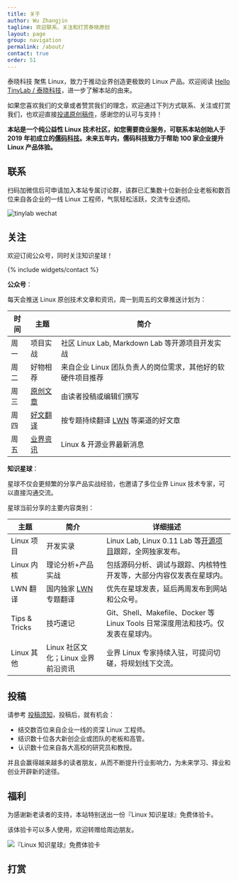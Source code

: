 ```yaml
---
title: 关于
author: Wu Zhangjin
tagline: 欢迎联系、关注和打赏泰晓原创
layout: page
group: navigation
permalink: /about/
contact: true
order: 51
---
```


泰晓科技 聚焦 Linux，致力于推动业界创造更极致的 Linux 产品。欢迎阅读 [Hello TinyLab / 泰晓科技](/hello-tinylab)，进一步了解本站的由来。

如果您喜欢我们的文章或者赞赏我们的理念，欢迎通过下列方式联系、关注或打赏我们，也欢迎直接[投递原创稿件](/post)，感谢您的认可与支持！

**本站是一个纯公益性 Linux 技术社区，如您需要商业服务，可联系本站创始人于 2019 年初成立的[儒码科技](http://tinylab.org/ruma.tech)。未来五年内，儒码科技致力于帮助 100 家企业提升 Linux 产品体验。**

## 联系

扫码加微信后可申请加入本站专属讨论群，该群已汇集数十位新创企业老板和数百位来自各企业的一线 Linux 工程师，气氛轻松活跃，交流专业透彻。

![tinylab wechat](/images/wechat/tinylab.jpg)

## 关注

欢迎订阅公众号，同时关注知识星球！

{% include widgets/contact %}

**公众号**：

每天会推送 Linux 原创技术文章和资讯，周一到周五的文章推送计划为：

| 时间 | 主题                  | 简介
|------|-----------------------|-----------------------
| 周一 | 项目实战              | 社区 Linux Lab, Markdown Lab 等开源项目开发实战
| 周二 | 好物相荐              | 来自企业 Linux 团队负责人的岗位需求，其他好的软硬件项目推荐
| 周三 | [原创文章](/archive)  | 由读者投稿或编辑们撰写
| 周四 | [好文翻译](/lwn)      | 按专题持续翻译 [LWN](http://lwn.net) 等渠道的好文章
| 周五 | [业界资讯](/news)     | Linux & 开源业界最新消息

**知识星球**：

星球不仅会更频繁的分享产品实战经验，也邀请了多位业界 Linux 技术专家，可以直接沟通交流。

星球当前分享的主要内容类别：

| 主题       | 简介              | 详细描述
|------------|-------------------|-----------------------------------------------
| Linux 项目 | 开发实录          | Linux Lab, Linux 0.11 Lab 等[开源项目](/projects)跟踪，全网独家发布。
| Linux 内核 | 理论分析+产品实战 | 包括源码分析、调试与跟踪、内核特性开发等，大部分内容仅发表在星球内。
| LWN   翻译 | 国内独家 [LWN](http://lwn.net) 专题翻译 | 优先在星球发表，延后两周发布到网站和公众号。
| Tips & Tricks | 技巧速记    | Git、Shell、Makefile、Docker 等 Linux Tools 日常深度用法和技巧。仅发表在星球内。
| Linux 其他    | Linux 社区文化；Linux 业界前沿资讯 | 业界 Linux 专家持续入驻，可提问切磋，将规划线下交流。

## 投稿

请参考 [投稿须知](http://tinylab.org/post)，投稿后，就有机会：

* 结交数百位来自企业一线的资深 Linux 工程师。
* 结识数十位各大新创企业或团队的老板和高管。
* 认识数十位来自各大高校的研究员和教授。

并且会赢得越来越多的读者朋友，从而不断提升行业影响力，为未来学习、择业和创业开辟新的途径。

## 福利

为感谢新老读者的支持，本站特别送出一份『Linux 知识星球』免费体验卡。

该体验卡可以多人使用，欢迎转赠给周边朋友。

![『Linux 知识星球』免费体验卡](http://tinylab.org/images/xingqiu/planet-free-card.jpg)

## 打赏

<!-- {% include widgets/sponsor %} -->
